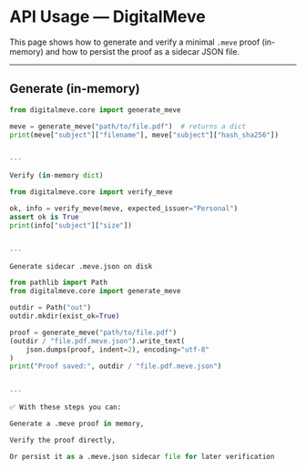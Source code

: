# API Usage — DigitalMeve

This page shows how to generate and verify a minimal `.meve` proof (in-memory) and how to persist the proof as a sidecar JSON file.

---

## Generate (in-memory)

```python
from digitalmeve.core import generate_meve

meve = generate_meve("path/to/file.pdf")  # returns a dict
print(meve["subject"]["filename"], meve["subject"]["hash_sha256"])


---

Verify (in-memory dict)

from digitalmeve.core import verify_meve

ok, info = verify_meve(meve, expected_issuer="Personal")
assert ok is True
print(info["subject"]["size"])


---

Generate sidecar .meve.json on disk

from pathlib import Path
from digitalmeve.core import generate_meve

outdir = Path("out")
outdir.mkdir(exist_ok=True)

proof = generate_meve("path/to/file.pdf")
(outdir / "file.pdf.meve.json").write_text(
    json.dumps(proof, indent=2), encoding="utf-8"
)
print("Proof saved:", outdir / "file.pdf.meve.json")


---

✅ With these steps you can:

Generate a .meve proof in memory,

Verify the proof directly,

Or persist it as a .meve.json sidecar file for later verification
